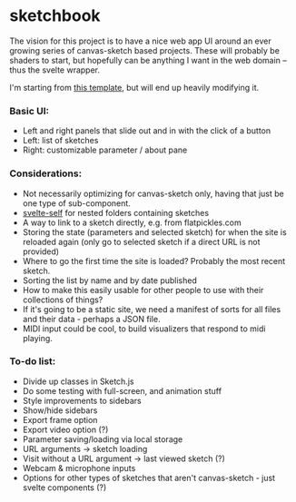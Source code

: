# sketchbook

The vision for this project is to have a nice web app UI around an ever growing series of canvas-sketch based projects. These will probably be shaders to start, but hopefully can be anything I want in the web domain – thus the svelte wrapper.

I'm starting from [this template](https://svelte.dev/repl/65d8e61777a44c77bf46eaa15b5f63dc?version=3.12.1), but will end up heavily modifying it.

### Basic UI:
* Left and right panels that slide out and in with the click of a button
* Left: list of sketches
* Right: customizable parameter / about pane

### Considerations:
* Not necessarily optimizing for canvas-sketch only, having that just be one type of sub-component.
* [svelte-self](https://svelte.dev/tutorial/svelte-self) for nested folders containing sketches
* A way to link to a sketch directly, e.g. from flatpickles.com
* Storing the state (parameters and selected sketch) for when the site is reloaded again (only go to selected sketch if a direct URL is not provided)
* Where to go the first time the site is loaded? Probably the most recent sketch.
* Sorting the list by name and by date published
* How to make this easily usable for other people to use with their collections of things?
* If it's going to be a static site, we need a manifest of sorts for all files and their data - perhaps a JSON file.
* MIDI input could be cool, to build visualizers that respond to midi playing.

### To-do list:
* Divide up classes in Sketch.js
* Do some testing with full-screen, and animation stuff
* Style improvements to sidebars
* Show/hide sidebars
* Export frame option
* Export video option (?)
* Parameter saving/loading via local storage
* URL arguments -> sketch loading 
* Visit without a URL argument -> last viewed sketch (?)
* Webcam & microphone inputs
* Options for other types of sketches that aren't canvas-sketch - just svelte components (?)
